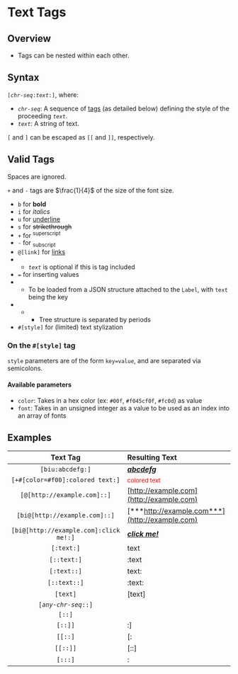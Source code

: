 # Text Tags

## Overview

- Tags can be nested within each other.

## Syntax

`[`*`chr-seq`*`:`*`text`*`:]`, where:

- *`chr-seq`*: A sequence of [tags](#Tags) (as detailed below) defining the style of the proceeding *`text`*.
- *`text`*: A string of text.

`[` and `]` can be escaped as `[[` and `]]`, respectively.

## Valid Tags

Spaces are ignored.

`+` and `-` tags are $\frac{1}{4}$ of the size of the font size.

- `b` for **bold**
- `i` for *italics*
- `u` for <ins>underline</ins>
- `s` for ~~strikethrough~~
- `+` for <sup>superscript</sup>
- `-` for <sub>subscript</sub>
- `@[link]` for [links](https://www.youtube.com/watch?v=ihCc2MoLF9k)
- - *`text`* is optional if this is tag included
- `=` for inserting values
- - To be loaded from a JSON structure attached to the `Label`, with `text` being the key
- - - Tree structure is separated by periods
- `#[style]` for (limited) text stylization

### On the `#[style]` tag

`style` parameters are of the form `key=value`, and are separated via semicolons.

#### Available parameters

- `color`: Takes in a hex color (ex: `#00f`, `#f045cf0f`, `#fc0d`) as value
- `font`: Takes in an unsigned integer as a value to be used as an index into an array of fonts


## Examples

|Text Tag|Resulting Text|
|:-:|:-|
|`[biu:abcdefg:]`|<ins>***abcdefg***</ins>|
|`[+#[color=#f00]:colored text:]`|<span style="color:red"><sup>colored text</sup></span>|
|`[@[http://example.com]::]`|[http://example.com](http://example.com)|
|`[bi@[http://example.com]::]`|[***http://example.com***](http://example.com)|
|`[bi@[http://example.com]:click me!:]`|[***click me!***](http://example.com)|
|`[:text:]`|text|
|`[::text:]`|:text|
|`[:text::]`|text:|
|`[::text::]`|:text:|
|`[text]`|\[text\]|
|`[`*`any-chr-seq`*`::]`||
|`[::]`||
|`[::]]`|:\]|
|`[[::]`|\[:|
|`[[::]]`|\[::\]|
|`[:::]`|:|